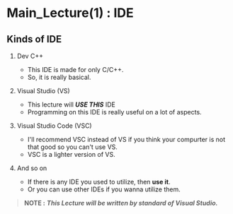 # Main_Lecture(1) : IDE
## Kinds of IDE
  1. Dev C++  
  
     * This IDE is made for only C/C++.  
     * So, it is really basical.
     
  2. Visual Studio (VS)  
  
     * This lecture will ***USE THIS*** IDE
     * Programming on this IDE is really useful on a lot of aspects.
  
  3. Visual Studio Code (VSC)
     * I'll recommend VSC instead of VS if you think your compurter is not that good so you can't use VS.
     * VSC is a lighter version of VS.
     
  4. And so on
     * If there is any IDE you used to utilize, then **use it**.
     * Or you can use other IDEs if you wanna utilize them.
     
 > **NOTE :** ***This Lecture will be written by standard of Visual Studio.***
